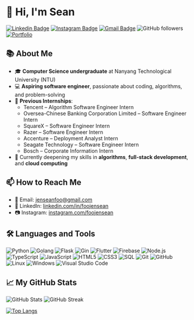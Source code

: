 # 👋 Hi, I'm Sean

[![Linkedin Badge](https://img.shields.io/badge/-foojensean-blue?style=flat-square&logo=Linkedin&logoColor=white&link=https://www.linkedin.com/in/foojensean/)](https://www.linkedin.com/in/foojensean/)
[![Instagram Badge](https://img.shields.io/badge/-foojensean-purple?style=flat-square&logo=instagram&logoColor=white&link=https://www.instagram.com/foojensean)](https://www.instagram.com/foojensean)
[![Gmail Badge](https://img.shields.io/badge/-jenseanfoo-c14438?style=flat&logo=Gmail&logoColor=white&link=mailto:jenseanfoo@gmail.com)](mailto:jenseanfoo@gmail.com)
![GitHub followers](https://img.shields.io/github/followers/50Fifty?label=Follow&style=social)
[![Portfolio](https://img.shields.io/badge/My-Portfolio-orange?link=https://foojensean.com)](https://foojensean.com)

## 📚 About Me

- 🎓 **Computer Science undergraduate** at Nanyang Technological University (NTU)
- 💻 **Aspiring software engineer**, passionate about coding, algorithms, and problem-solving
- 💼 **Previous Internships**:
  - Tencent – Algorithm Software Engineer Intern
  - Oversea-Chinese Banking Corporation Limited – Software Engineer Intern
  - SquareX – Software Engineer Intern
  - Razer – Software Engineer Intern
  - Accenture – Deployment Analyst Intern
  - Seagate Technology – Software Engineer Intern
  - Bosch – Corporate Information Intern
- 🌱 Currently deepening my skills in **algorithms**, **full-stack development**, and **cloud computing**

## 📫 How to Reach Me

- 📧 Email: [jenseanfoo@gmail.com](mailto:jenseanfoo@gmail.com)
- 💼 LinkedIn: [linkedin.com/in/foojensean](https://www.linkedin.com/in/foojensean/)
- 📷 Instagram: [instagram.com/foojensean](https://www.instagram.com/foojensean)

## 🛠️ Languages and Tools

![Python](https://img.shields.io/badge/-Python-333333?style=flat&logo=python)
![Golang](https://img.shields.io/badge/-Golang-333333?style=flat&logo=go)
![Flask](https://img.shields.io/badge/-Flask-333333?style=flat&logo=flask)
![Gin](https://img.shields.io/badge/-Gin-333333?style=flat&logo=go)
![Flutter](https://img.shields.io/badge/-Flutter-333333?style=flat&logo=flutter)
![Firebase](https://img.shields.io/badge/-Firebase-333333?style=flat&logo=firebase)
![Node.js](https://img.shields.io/badge/-Node.js-333333?style=flat&logo=node.js)
![TypeScript](https://img.shields.io/badge/-TypeScript-333333?style=flat&logo=typescript)
![JavaScript](https://img.shields.io/badge/-JavaScript-333333?style=flat&logo=javascript)
![HTML5](https://img.shields.io/badge/-HTML5-333333?style=flat&logo=html5)
![CSS3](https://img.shields.io/badge/-CSS3-333333?style=flat&logo=css3)
![SQL](https://img.shields.io/badge/-SQL-333333?style=flat&logo=postgresql)
![Git](https://img.shields.io/badge/-Git-333333?style=flat&logo=git)
![GitHub](https://img.shields.io/badge/-GitHub-333333?style=flat&logo=github)
![Linux](https://img.shields.io/badge/-Linux-333333?style=flat&logo=linux)
![Windows](https://img.shields.io/badge/-Windows-333333?style=flat&logo=windows)
![Visual Studio Code](https://img.shields.io/badge/-Visual%20Studio%20Code-333333?style=flat&logo=visual-studio-code)

## 📈 My GitHub Stats

![GitHub Stats](https://github-readme-stats-orpin-iota-93.vercel.app/api?username=50Fifty&show_icons=true&hide_border=true&include_all_commits=true&count_private=true&theme=radical)
![GitHub Streak](https://streak-stats.demolab.com/?user=50Fifty&theme=radical&hide_border=true&include_all_commits=true&count_private=true&show_icons=true)

[![Top Langs](https://github-readme-stats-orpin-iota-93.vercel.app/api/top-langs/?username=50Fifty&show_icons=true&hide_border=true&include_all_commits=true&count_private=true&theme=radical)](https://github.com/anuraghazra/github-readme-stats)

<!---
50Fifty/50Fifty is a ✨ special ✨ repository because its `README.md` (this file) appears on your GitHub profile.
You can click the Preview link to take a look at your changes.
--->
